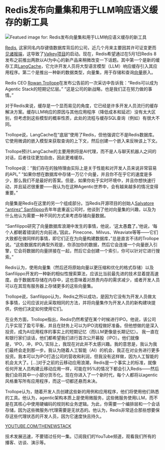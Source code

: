 # Redis发布向量集和用于LLM响应语义缓存的新工具

![Featued image for: Redis发布向量集和用于LLM响应语义缓存的新工具](https://cdn.thenewstack.io/media/2025/04/f2d42458-img_4499-edit-1024x768.jpg)

[Redis](https://redis.io/), 这家同名内存键值数据库背后的公司，近几个月来主要因其许可证变更而[见诸报端](https://thenewstack.io/redis-users-want-a-change/)，这导致了[Valkey项目](https://thenewstack.io/valkey-a-redis-fork-with-a-future/)的启动。现在，Redis希望通过在5月1日Redis 8发布之前推出两款以AI为中心的新产品来稍微改变一下话题。其中第一个是新的缓存工具[LangCache](http://redis.io/redis-for-ai/)，它允许开发人员将大型语言模型（LLM）响应缓存引入其应用程序。第二个是推出一种新的数据类型，向量集，用于存储和查询[向量](https://thenewstack.io/the-building-blocks-of-llms-vectors-tokens-and-embeddings/)嵌入。

Redis CEO [Rowan Trollope](https://www.linkedin.com/in/rowant)在发布公告前的一次采访中告诉我：“Redis可以成为Agentic Stack的短期记忆层。” “这是公司的新战略，也是我们正在努力做的事情。”

对于Redis来说，缓存是一个显而易见的角度，它已经是许多开发人员流行的缓存解决方案。缓存LLM响应的原因与其他应用程序（降低成本和延迟）没有太大区别，但考虑到这些模型的概率性质，此处的流程与缓存SQL查询（例如）有很大不同。

Trollope说，LangCache在“底层”使用了Redis，但他强调它不是Redis数据库。它使用微调的嵌入模型来获取查询的上下文，然后创建一个嵌入来反映该上下文。

Trollope预计LangCache的主要用例将是AI代理，而不是人与聊天机器人之间的对话，后者往往更加自由，因此更难缓存。

Trollope说：“我们存在的独特理由实际上是关于性能和对开发人员来说非常容易的API。” “如果你想在数据库中存储一万亿个向量，并且你不在乎它的速度是多少，那么我们不是最好的答案。但是，如果你处于实时环境中，并且你想快速行动，并且延迟很重要——我认为在这种Agentic世界中，会有越来越多的情况变得重要。”

向量集是Redis在这里的另一个组成部分。当Redis开源项目的创始人[Salvatore “antirez” Sanfilippo](https://www.linkedin.com/in/salvatore-sanfilippo-b52b47249?miniProfileUrn=urn%3Ali%3Afs_miniProfile%3AACoAAD2STa4BUxfdShLf3CtNWdopGxyLeObb2zk&lipi=urn%3Ali%3Apage%3Ad_flagship3_search_srp_all%3BQR%2BjWZaqRgiVGcHe7X%2BoVg%3D%3D)去年年底重返公司时，他谈到了他对向量集的兴趣，以及为什么他认为需要一种不同的方式来考虑存储向量数据。

“Sanfilippo研究了向量数据库浪潮中发生的事情，他说，‘这太愚蠢了。’他说，‘每个人都朝着错误的方向前进。’因此，Pinecone、Milvus、Weaviate等等——它们大致都在做同样的事情，即它们正在为向量构建数据库，”总是直言不讳的Trollope说。“这些数据库的典型外观是，你添加你的数据，然后它会连接一个向量嵌入引擎，它会将数据的向量拼接在一起，然后它会创建一个索引，你可以针对它进行搜索。”

Redis认为，使用向量集（然后还将原始向量以更压缩和优化的格式存储）以及Sanfilippo开发的一种新的相似性搜索算法，应该比当前最先进的技术显着提高速度。由于数据库存储在内存中，这也意味着对昂贵内存的需求减少，或者开发人员可以在其现有服务器上存储更多的这些向量集。

Trollope说，Sanfilippo认为，Redis之所以成功，是因为它没有为开发人员做太多事情，公司应该对此采取相同的方法，并将向量集作为开发人员的新构建块提供，供他们决定如何使用它们。

在业务方面，Trollope指出，Redis仍然希望在某个时候进行IPO。他说，该公司几乎实现了盈亏平衡，并且在财务上可以为IPO流程做好准备。但他想做的是深入投资，成为AI应用程序的事实上的短期记忆（而LLM更像是长期记忆）。
我一直在和银行家们谈话，他们都希望我们进行首次公开募股（IPO）。他们就像是，‘IPO，冲，IPO。’实际上，我现在对此并不太感兴趣。我的意思是，我认为我们最终会走到那一步。我认为随着人工智能（AI）的机会，我正在对业务进行更多投资。我本可以为IPO打造公司的营收和利润，但我没有这样做，因为人工智能的机会太大了。[…]对于之前的云移动应用浪潮，Redis是一个事实上的标准，就像任何开发人员构建云移动应用一样，可能在95%的情况下都会引入Redis——然后我们会将其中一小部分货币化。现在你进入了一个新时代，每个人都将以agentic风格重写所有应用程序，而这一切都还悬而未决。

Trollope认为，随着开发人员创建这些新的用例和应用程序，他们将使用他们熟悉的工具。他认为，agentic架构本质上是使用微服务，这些微服务使用LLM，而不是在其核心中使用硬编码的规则和业务逻辑。为此，你需要一个编排层和一个会话存储，因为这些微服务/代理需要是无状态的。他认为，Redis非常适合那些想要保存这些代理状态的开发人员，因为它速度快且持久。

[YOUTUBE.COM/THENEWSTACK](https://youtube.com/thenewstack?sub_confirmation=1)

技术发展迅速，不要错过任何一集。订阅我们的YouTube频道，观看我们所有的播客、访谈、演示等。